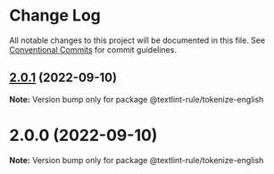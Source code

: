 # Change Log

All notable changes to this project will be documented in this file.
See [Conventional Commits](https://conventionalcommits.org) for commit guidelines.

## [2.0.1](https://github.com/textlint-rule/tokenize-english/compare/v2.0.0...v2.0.1) (2022-09-10)

**Note:** Version bump only for package @textlint-rule/tokenize-english





# 2.0.0 (2022-09-10)

**Note:** Version bump only for package @textlint-rule/tokenize-english
